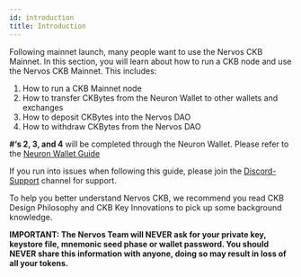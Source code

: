 ```yaml
---
id: introduction
title: Introduction
---
```

Following mainnet launch, many people want to use the Nervos CKB Mainnet. In this section, you will learn about how to run a CKB node and use the Nervos CKB Mainnet. This includes:

1. How to run a CKB Mainnet node
2. How to transfer CKBytes from the Neuron Wallet to other wallets and exchanges
3. How to deposit CKBytes into the Nervos DAO
4. How to withdraw CKBytes from the Nervos DAO

**#‘s 2, 3, and 4** will be completed through the Neuron Wallet. Please refer to the [Neuron Wallet Guide](/references/neuron-wallet-guide)

If you run into issues when following this guide, please join the [Discord-Support](https://discord.gg/n6tx7uC) channel for support.

To help you better understand Nervos CKB, we recommend you read CKB Design Philosophy and CKB Key Innovations to pick up some background knowledge. 

**IMPORTANT: The Nervos Team will NEVER ask for your private key, keystore file, mnemonic seed phase or wallet password. You should NEVER share this information with anyone, doing so may result in loss of all your tokens.**
